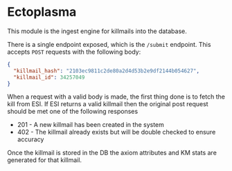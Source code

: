 # Ectoplasma

This module is the ingest engine for killmails into the database.

There is a single endpoint exposed, which is the `/submit` endpoint. This accepts `POST` requests with the following body:

```json
{
  "killmail_hash": "2103ec9811c2de80a2d4d53b2e9df2144b054627",
  "killmail_id": 34257049
}
```

When a request with a valid body is made, the first thing done is to fetch the kill from ESI.
If ESI returns a valid killmail then the original post request should be met one of the following responses
 - 201 - A new killmail has been created in the system
 - 402 - The killmail already exists but will be double checked to ensure accuracy
 
Once the killmail is stored in the DB the axiom attributes and KM stats are generated for that killmail.
